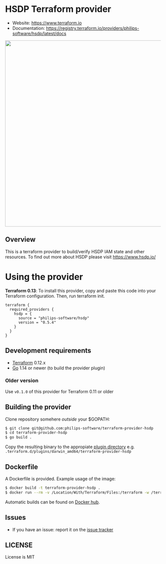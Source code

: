 # HSDP Terraform provider

- Website: https://www.terraform.io
- Documentation: https://registry.terraform.io/providers/philips-software/hsdp/latest/docs

<img src="https://cdn.rawgit.com/hashicorp/terraform-website/master/content/source/assets/images/logo-hashicorp.svg" width="600px">

## Overview

This is a terraform provider to build/verify HSDP IAM state and other resources.
To find out more about HSDP please visit https://www.hsdp.io/

# Using the provider

**Terraform 0.13**: To install this provider, copy and paste this code into your Terraform configuration. Then, run terraform init.

```
terraform {
  required_providers {
    hsdp = {
      source = "philips-software/hsdp"
      version = "0.5.4"
    }
  }
}
```

## Development requirements

-	[Terraform](https://www.terraform.io/downloads.html) 0.12.x
-	[Go](https://golang.org/doc/install) 1.14 or newer (to build the provider plugin)

### Older version

Use `v0.1.0` of this provider for Terraform 0.11 or older

## Building the provider

Clone repository somehere *outside* your $GOPATH:

```sh
$ git clone git@github.com:philips-software/terraform-provider-hsdp
$ cd terraform-provider-hsdp
$ go build .
```

Copy the resulting binary to the appropiate [plugin directory](https://www.terraform.io/docs/configuration/providers.html#third-party-plugins) e.g. `.terraform.d/plugins/darwin_amd64/terraform-provider-hsdp` 


## Dockerfile

A Dockerfile is provided. Example usage of the image:

```sh
$ docker build -t terraform-provider-hsdp .
$ docker run --rm -v /Location/With/Terraform/Files:/terraform -w /terraform -it terraform-provider-hsdp init
```

Automatic builds can be found on [Docker hub](https://hub.docker.com/r/philipssoftware/terraform-provider-hsdp/).

## Issues

- If you have an issue: report it on the [issue tracker](https://github.com/philips-software/terraform-provider-hsdp/issues)

## LICENSE

License is MIT
